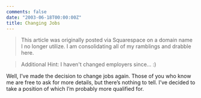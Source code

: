```yaml
---
comments: false
date: "2003-06-18T00:00:00Z"
title: Changing Jobs
---
```


> This article was originally posted via Squarespace on a domain name I no longer utilize.  I am consolidating all of my ramblings and drabble here.

> Additional Hint:  I haven't changed employers since... :)

Well, I’ve made the decision to change jobs again. Those of you who know me are free to ask for more details, but there’s nothing to tell. I’ve decided to take a position of which I’m probably more qualified for.